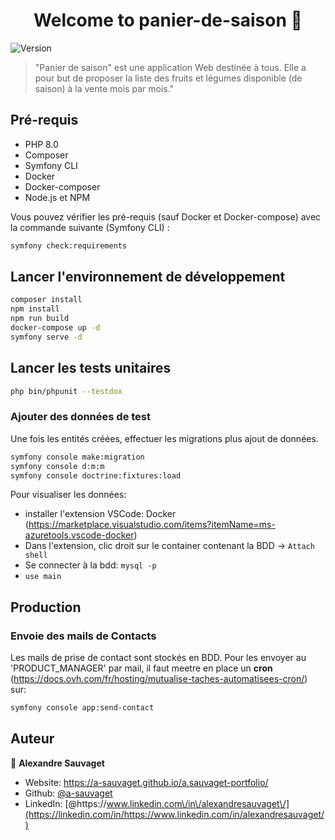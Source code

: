 <h1 align="center">Welcome to panier-de-saison 👋</h1>
<p>
  <img alt="Version" src="https://img.shields.io/badge/version-1.0.0-blue.svg?cacheSeconds=2592000" />
</p>

> &#34;Panier de saison&#34; est une application Web destinée à tous. Elle a pour but de proposer la liste des fruits et légumes disponible (de saison) à la vente mois par mois.&#34;

## Pré-requis

- PHP 8.0
- Composer
- Symfony CLI
- Docker
- Docker-composer
- Node.js et NPM

Vous pouvez vérifier les pré-requis (sauf Docker et Docker-compose) avec la commande suivante (Symfony CLI) :

```bash
symfony check:requirements
```

## Lancer l'environnement de développement

```bash
composer install
npm install
npm run build
docker-compose up -d
symfony serve -d
```

## Lancer les tests unitaires

```bash
php bin/phpunit --testdox
```

### Ajouter des données de test

Une fois les entités créées, effectuer les migrations plus ajout de données.

```bash
symfony console make:migration
symfony console d:m:m
symfony console doctrine:fixtures:load
```

Pour visualiser les données:

- installer l'extension VSCode: Docker (https://marketplace.visualstudio.com/items?itemName=ms-azuretools.vscode-docker)
- Dans l'extension, clic droit sur le container contenant la BDD -> `Attach shell`
- Se connecter à la bdd: `mysql -p`
- `use main`

## Production

### Envoie des mails de Contacts

Les mails de prise de contact sont stockés en BDD. Pour les envoyer au 'PRODUCT_MANAGER' par mail, il faut meetre en place un **cron** (https://docs.ovh.com/fr/hosting/mutualise-taches-automatisees-cron/) sur:

```bash
symfony console app:send-contact
```

## Auteur

👤 **Alexandre Sauvaget**

- Website: https://a-sauvaget.github.io/a.sauvaget-portfolio/
- Github: [@a-sauvaget](https://github.com/a-sauvaget)
- LinkedIn: [@https:\/\/www.linkedin.com\/in\/alexandresauvaget\/](https://linkedin.com/in/https://www.linkedin.com/in/alexandresauvaget/)
